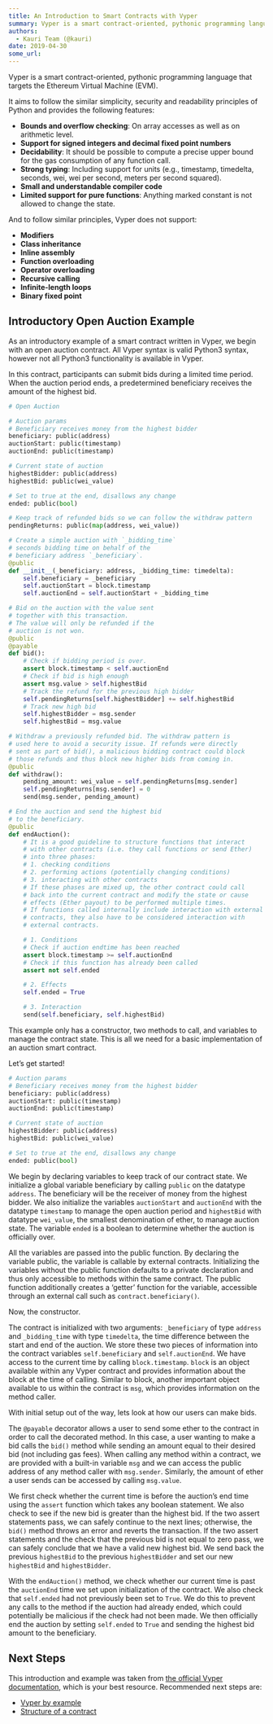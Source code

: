 ```yaml
---
title: An Introduction to Smart Contracts with Vyper
summary: Vyper is a smart contract-oriented, pythonic programming language that targets the Ethereum Virtual Machine (EVM). It aims to follow the similar simplicity, security and readability principles of Python and provides the following features- Bounds and overflow checking- On array accesses as well as on arithmetic level. Support for signed integers and decimal fixed point numbers Decidability- It should be possible to compute a precise upper bound for the gas consumption of any function call. Stron
authors:
  - Kauri Team (@kauri)
date: 2019-04-30
some_url: 
---
```


Vyper is a smart contract-oriented, pythonic programming language that targets the Ethereum Virtual Machine (EVM).

It aims to follow the similar simplicity, security and readability principles of Python and provides the following features:

-   **Bounds and overflow checking**: On array accesses as well as on arithmetic level.
-   **Support for signed integers and decimal fixed point numbers**
-   **Decidability**: It should be possible to compute a precise upper bound for the gas consumption of any function call.
-   **Strong typing**: Including support for units (e.g., timestamp, timedelta, seconds, wei, wei per second, meters per second squared).
-   **Small and understandable compiler code**
-   **Limited support for pure functions**: Anything marked constant is not allowed to change the state.

And to follow similar principles, Vyper does not support:

-   **Modifiers**
-   **Class inheritance**
-   **Inline assembly**
-   **Function overloading**
-   **Operator overloading**
-   **Recursive calling**
-   **Infinite-length loops**
-   **Binary fixed point**

## Introductory Open Auction Example

As an introductory example of a smart contract written in Vyper, we begin with an open auction contract. All Vyper syntax is valid Python3 syntax, however not all Python3 functionality is available in Vyper.

In this contract, participants can submit bids during a limited time period. When the auction period ends, a predetermined beneficiary receives the amount of the highest bid.

```python
# Open Auction

# Auction params
# Beneficiary receives money from the highest bidder
beneficiary: public(address)
auctionStart: public(timestamp)
auctionEnd: public(timestamp)

# Current state of auction
highestBidder: public(address)
highestBid: public(wei_value)

# Set to true at the end, disallows any change
ended: public(bool)

# Keep track of refunded bids so we can follow the withdraw pattern
pendingReturns: public(map(address, wei_value))

# Create a simple auction with `_bidding_time`
# seconds bidding time on behalf of the
# beneficiary address `_beneficiary`.
@public
def __init__(_beneficiary: address, _bidding_time: timedelta):
    self.beneficiary = _beneficiary
    self.auctionStart = block.timestamp
    self.auctionEnd = self.auctionStart + _bidding_time

# Bid on the auction with the value sent
# together with this transaction.
# The value will only be refunded if the
# auction is not won.
@public
@payable
def bid():
    # Check if bidding period is over.
    assert block.timestamp < self.auctionEnd
    # Check if bid is high enough
    assert msg.value > self.highestBid
    # Track the refund for the previous high bidder
    self.pendingReturns[self.highestBidder] += self.highestBid
    # Track new high bid
    self.highestBidder = msg.sender
    self.highestBid = msg.value

# Withdraw a previously refunded bid. The withdraw pattern is
# used here to avoid a security issue. If refunds were directly
# sent as part of bid(), a malicious bidding contract could block
# those refunds and thus block new higher bids from coming in.
@public
def withdraw():
    pending_amount: wei_value = self.pendingReturns[msg.sender]
    self.pendingReturns[msg.sender] = 0
    send(msg.sender, pending_amount)

# End the auction and send the highest bid
# to the beneficiary.
@public
def endAuction():
    # It is a good guideline to structure functions that interact
    # with other contracts (i.e. they call functions or send Ether)
    # into three phases:
    # 1. checking conditions
    # 2. performing actions (potentially changing conditions)
    # 3. interacting with other contracts
    # If these phases are mixed up, the other contract could call
    # back into the current contract and modify the state or cause
    # effects (Ether payout) to be performed multiple times.
    # If functions called internally include interaction with external
    # contracts, they also have to be considered interaction with
    # external contracts.

    # 1. Conditions
    # Check if auction endtime has been reached
    assert block.timestamp >= self.auctionEnd
    # Check if this function has already been called
    assert not self.ended

    # 2. Effects
    self.ended = True

    # 3. Interaction
    send(self.beneficiary, self.highestBid)
```

This example only has a constructor, two methods to call, and variables to manage the contract state. This is all we need for a basic implementation of an auction smart contract.

Let’s get started!

```python
# Auction params
# Beneficiary receives money from the highest bidder
beneficiary: public(address)
auctionStart: public(timestamp)
auctionEnd: public(timestamp)

# Current state of auction
highestBidder: public(address)
highestBid: public(wei_value)

# Set to true at the end, disallows any change
ended: public(bool)
```

We begin by declaring variables to keep track of our contract state. We initialize a global variable beneficiary by calling `public` on the datatype `address`. The beneficiary will be the receiver of money from the highest bidder. We also initialize the variables `auctionStart` and `auctionEnd` with the datatype `timestamp` to manage the open auction period and `highestBid` with datatype `wei_value`, the smallest denomination of ether, to manage auction state. The variable `ended` is a boolean to determine whether the auction is officially over.

All the variables are passed into the public function. By declaring the variable public, the variable is callable by external contracts. Initializing the variables without the public function defaults to a private declaration and thus only accessible to methods within the same contract. The public function additionally creates a ‘getter’ function for the variable, accessible through an external call such as `contract.beneficiary()`.

Now, the constructor.

The contract is initialized with two arguments: `_beneficiary` of type `address` and `_bidding_time` with type `timedelta`, the time difference between the start and end of the auction. We store these two pieces of information into the contract variables `self.beneficiary` and `self.auctionEnd`. We have access to the current time by calling `block.timestamp`. `block` is an object available within any Vyper contract and provides information about the block at the time of calling. Similar to block, another important object available to us within the contract is `msg`, which provides information on the method caller.

With initial setup out of the way, lets look at how our users can make bids.

The `@payable` decorator allows a user to send some ether to the contract in order to call the decorated method. In this case, a user wanting to make a bid calls the `bid()` method while sending an amount equal to their desired bid (not including gas fees). When calling any method within a contract, we are provided with a built-in variable `msg` and we can access the public address of any method caller with `msg.sender`. Similarly, the amount of ether a user sends can be accessed by calling `msg.value`.

We first check whether the current time is before the auction’s end time using the `assert` function which takes any boolean statement. We also check to see if the new bid is greater than the highest bid. If the two assert statements pass, we can safely continue to the next lines; otherwise, the `bid()` method throws an error and reverts the transaction. If the two assert statements and the check that the previous bid is not equal to zero pass, we can safely conclude that we have a valid new highest bid. We send back the previous `highestBid` to the previous `highestBidder` and set our new `highestBid` and `highestBidder`.

With the `endAuction()` method, we check whether our current time is past the `auctionEnd` time we set upon initialization of the contract. We also check that `self.ended` had not previously been set to `True`. We do this to prevent any calls to the method if the auction had already ended, which could potentially be malicious if the check had not been made. We then officially end the auction by setting `self.ended` to `True` and sending the highest bid amount to the beneficiary.

## Next Steps

This introduction and example was taken from [the official Vyper documentation](https://vyper.readthedocs.io/), which is your best resource. Recommended next steps are:

-   [Vyper by example](https://vyper.readthedocs.io/en/latest/vyper-by-example.html)
-   [Structure of a contract](https://vyper.readthedocs.io/en/latest/structure-of-a-contract.html)
